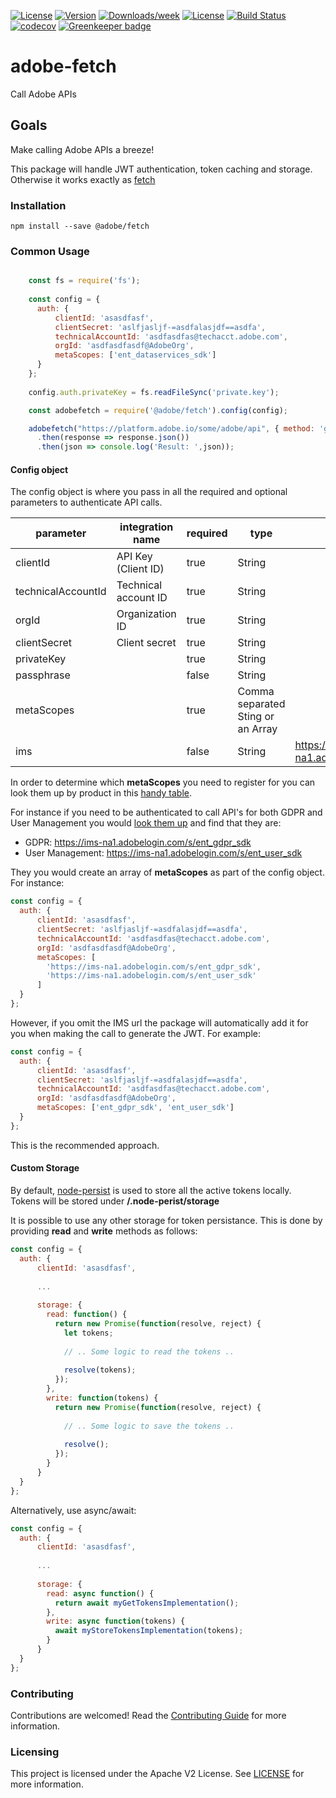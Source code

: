 [![License](https://img.shields.io/badge/License-Apache%202.0-blue.svg)](https://opensource.org/licenses/Apache-2.0) 
[![Version](https://img.shields.io/npm/v/@adobe/fetch.svg)](https://npmjs.org/package/@adobe/fetch)
[![Downloads/week](https://img.shields.io/npm/dw/@adobe/fetch.svg)](https://npmjs.org/package/@adobe/fetch)
[![License](https://img.shields.io/badge/License-Apache%202.0-blue.svg)](https://opensource.org/licenses/Apache-2.0)
[![Build Status](https://travis-ci.com/adobe/adobe-fetch.svg?branch=master)](https://travis-ci.com/adobe/adobe-fetch)
[![codecov](https://codecov.io/gh/adobe/adobe-fetch/branch/master/graph/badge.svg)](https://codecov.io/gh/adobe/adobe-fetch)
[![Greenkeeper badge](https://badges.greenkeeper.io/adobe/adobe-fetch.svg)](https://greenkeeper.io/)

# adobe-fetch

Call Adobe APIs

## Goals

Make calling Adobe APIs a breeze!  

This package will handle JWT authentication, token caching and storage.  
Otherwise it works exactly as [fetch](https://github.com/bitinn/node-fetch)

### Installation

```
npm install --save @adobe/fetch
```

### Common Usage

```javascript

    const fs = require('fs');
    
    const config = { 
      auth: {
          clientId: 'asasdfasf',
          clientSecret: 'aslfjasljf-=asdfalasjdf==asdfa',
          technicalAccountId: 'asdfasdfas@techacct.adobe.com',
          orgId: 'asdfasdfasdf@AdobeOrg',
          metaScopes: ['ent_dataservices_sdk']
      }
    };
    
    config.auth.privateKey = fs.readFileSync('private.key');

    const adobefetch = require('@adobe/fetch').config(config);

    adobefetch("https://platform.adobe.io/some/adobe/api", { method: 'get'})
      .then(response => response.json())
      .then(json => console.log('Result: ',json));

```

#### Config object

The config object is where you pass in all the required and optional parameters to authenticate API calls.

| parameter          | integration name     | required | type                              | default                        |
| ------------------ | -------------------- | -------- | --------------------------------- | ------------------------------ |
| clientId           | API Key (Client ID)  | true     | String                            |                                |
| technicalAccountId | Technical account ID | true     | String                            |                                |
| orgId              | Organization ID      | true     | String                            |                                |
| clientSecret       | Client secret        | true     | String                            |                                |
| privateKey         |                      | true     | String                            |                                |
| passphrase         |                      | false    | String                            |                                |
| metaScopes         |                      | true     | Comma separated Sting or an Array |                                |
| ims                |                      | false    | String                            | <https://ims-na1.adobelogin.com> |

In order to determine which **metaScopes** you need to register for you can look them up by product in this [handy table](https://www.adobe.io/authentication/auth-methods.html#!AdobeDocs/adobeio-auth/master/JWT/Scopes.md).

For instance if you need to be authenticated to call API's for both GDPR and User Management you would [look them up](https://www.adobe.io/authentication/auth-methods.html#!AdobeDocs/adobeio-auth/master/JWT/Scopes.md) and find that they are:

- GDPR: <https://ims-na1.adobelogin.com/s/ent_gdpr_sdk>
- User Management: <https://ims-na1.adobelogin.com/s/ent_user_sdk>

They you would create an array of **metaScopes** as part of the config object. For instance:

```javascript
const config = {
  auth: {
      clientId: 'asasdfasf',
      clientSecret: 'aslfjasljf-=asdfalasjdf==asdfa',
      technicalAccountId: 'asdfasdfas@techacct.adobe.com',
      orgId: 'asdfasdfasdf@AdobeOrg',
      metaScopes: [
        'https://ims-na1.adobelogin.com/s/ent_gdpr_sdk',
        'https://ims-na1.adobelogin.com/s/ent_user_sdk'
      ]
  }
};
```

However, if you omit the IMS url the package will automatically add it for you when making the call to generate the JWT. For example:

```javascript
const config = {
  auth: {
      clientId: 'asasdfasf',
      clientSecret: 'aslfjasljf-=asdfalasjdf==asdfa',
      technicalAccountId: 'asdfasdfas@techacct.adobe.com',
      orgId: 'asdfasdfasdf@AdobeOrg',
      metaScopes: ['ent_gdpr_sdk', 'ent_user_sdk']
  }
};
```

This is the recommended approach.

#### Custom Storage

By default, [node-persist](https://github.com/bitinn/node-persist) is used to store all the active tokens locally.  
Tokens will be stored under **/.node-perist/storage**

It is possible to use any other storage for token persistance. This is done by providing **read** and **write** methods as follows:  

```javascript
const config = {
  auth: {
      clientId: 'asasdfasf',
      
      ...
      
      storage: {
        read: function() {
          return new Promise(function(resolve, reject) {
            let tokens;
            
            // .. Some logic to read the tokens ..
            
            resolve(tokens);
          });
        },
        write: function(tokens) {
          return new Promise(function(resolve, reject) {
            
            // .. Some logic to save the tokens ..
            
            resolve();
          });
        }
      }
  }
};
```

Alternatively, use async/await:

```javascript
const config = {
  auth: {
      clientId: 'asasdfasf',
      
      ...
      
      storage: {
        read: async function() {
          return await myGetTokensImplementation();            
        },
        write: async function(tokens) {
          await myStoreTokensImplementation(tokens);
        }
      }
  }
};
```

### Contributing

Contributions are welcomed! Read the [Contributing Guide](.github/CONTRIBUTING.MD) for more information.

### Licensing

This project is licensed under the Apache V2 License. See [LICENSE](LICENSE) for more information.
